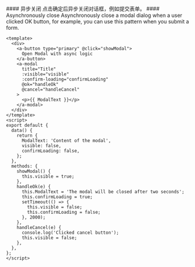 <cn>
#### 异步关闭
点击确定后异步关闭对话框，例如提交表单。
</cn>

<us>
#### Asynchronously close
Asynchronously close a modal dialog when a user clicked OK button, for example,
you can use this pattern when you submit a form.
</us>

```vue
<template>
  <div>
    <a-button type="primary" @click="showModal">
      Open Modal with async logic
    </a-button>
    <a-modal
      title="Title"
      :visible="visible"
      :confirm-loading="confirmLoading"
      @ok="handleOk"
      @cancel="handleCancel"
    >
      <p>{{ ModalText }}</p>
    </a-modal>
  </div>
</template>
<script>
export default {
  data() {
    return {
      ModalText: 'Content of the modal',
      visible: false,
      confirmLoading: false,
    };
  },
  methods: {
    showModal() {
      this.visible = true;
    },
    handleOk(e) {
      this.ModalText = 'The modal will be closed after two seconds';
      this.confirmLoading = true;
      setTimeout(() => {
        this.visible = false;
        this.confirmLoading = false;
      }, 2000);
    },
    handleCancel(e) {
      console.log('Clicked cancel button');
      this.visible = false;
    },
  },
};
</script>
```
